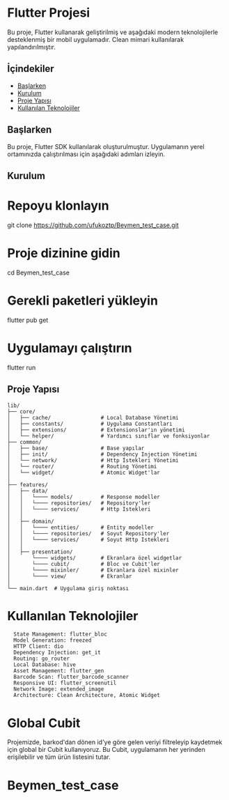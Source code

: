 # Flutter Projesi

Bu proje, Flutter kullanarak geliştirilmiş ve aşağıdaki modern teknolojilerle desteklenmiş bir mobil uygulamadır. Clean mimari kullanılarak yapılandırılmıştır.

## İçindekiler

- [Başlarken](#başlarken)
- [Kurulum](#kurulum)
- [Proje Yapısı](#proje-yapısı)
- [Kullanılan Teknolojiler](#kullanılan-teknolojiler)

## Başlarken

Bu proje, Flutter SDK kullanılarak oluşturulmuştur. Uygulamanın yerel ortamınızda çalıştırılması için aşağıdaki adımları izleyin.

## Kurulum

# Repoyu klonlayın
git clone https://github.com/ufukoztp/Beymen_test_case.git

# Proje dizinine gidin
cd Beymen_test_case

# Gerekli paketleri yükleyin
flutter pub get

# Uygulamayı çalıştırın
flutter run

## Proje Yapısı
```
lib/
├── core/
│   ├── cache/                # Local Database Yönetimi
│   ├── constants/            # Uygulama Constantları
│   ├── extensions/           # Extensionslar'ın yönetimi
│   └── helper/               # Yardımcı sınıflar ve fonksiyonlar
├── common/
│   ├── base/                 # Base yapılar
│   ├── init/                 # Dependency Injection Yönetimi
│   └── network/              # Http İstekleri Yönetimi
│   └── router/               # Routing Yönetimi
│   └── widget/               # Atomic Widget'lar
│
├── features/
│   ├── data/                 
│   │   └──── models/         # Response modeller
│   │   └──── repositories/   # Repository'ler
│   │   └──── services/       # Http Istekleri
│   │
│   ├── domain/
│   │   └──── entities/       # Entity modeller
│   │   └──── repositories/   # Soyut Repository'ler
│   │   └──── services/       # Soyut Http Istekleri
│   │
│   ├── presentation/
│       └──── widgets/        # Ekranlara özel widgetlar
│       └──── cubit/          # Bloc ve Cubit'ler
│       └──── mixinler/       # Ekranlara özel mixinler
│       └──── view/           # Ekranlar
│
└── main.dart  # Uygulama giriş noktası
```

# Kullanılan Teknolojiler
```
  State Management: flutter_bloc
  Model Generation: freezed
  HTTP Client: dio
  Dependency Injection: get_it
  Routing: go_router
  Local Database: hive
  Asset Management: flutter_gen
  Barcode Scan: flutter_barcode_scanner
  Responsive UI: flutter_screenutil
  Network Image: extended_image
  Architecture: Clean Architecture, Atomic Widget
```

# Global Cubit

Projemizde, barkod'dan dönen id'ye göre gelen veriyi filtreleyip kaydetmek için global bir Cubit kullanıyoruz. Bu Cubit, uygulamanın her yerinden erişilebilir ve tüm ürün listesini tutar.

# Beymen_test_case
